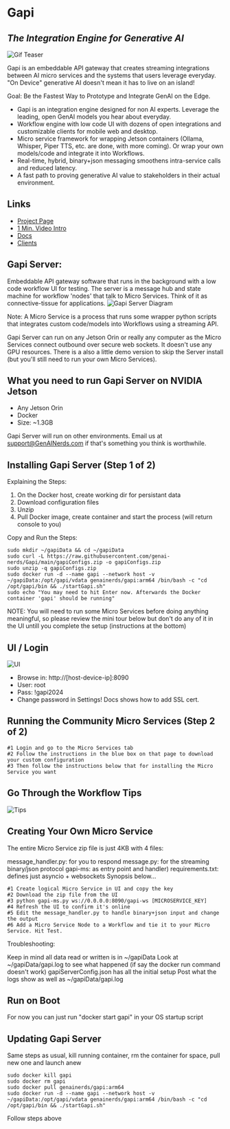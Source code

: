 # Gapi
## _The Integration Engine for Generative AI_

![Gif Teaser](https://genainerds.com/assets/img/GapiGIF.gif)

Gapi is an embeddable API gateway that creates streaming integrations between AI micro services and the systems that users leverage everyday. "On Device" generative AI doesn't mean it has to live on an island!

Goal: Be the Fastest Way to Prototype and Integrate GenAI on the Edge.
- Gapi is an integration engine designed for non AI experts. Leverage the leading, open GenAI models you hear about everyday.
- Workflow engine with low code UI with dozens of open integrations and customizable clients for mobile web and desktop.
- Micro service framework for wrapping Jetson containers (Ollama, Whisper, Piper TTS, etc. are done, with more coming). Or wrap your own models/code and integrate it into Workflows.
- Real-time, hybrid, binary+json messaging smoothens intra-service calls and reduced latency.
- A fast path to proving generative AI value to stakeholders in their actual environment.

## Links
- [Project Page](https://GenAINerds.com/#/Gapi)
- [1 Min. Video Intro](https://www.youtube.com/watch?si=8Bt47WdUtiTaSZQx&v=6u7_-O1PCt8&feature=youtu.be)
- [Docs](https://genainerds.com/#/Docs)
- [Clients](https://github.com/orgs/GenAI-Nerds/repositories)

## Gapi Server:
Embeddable API gateway software that runs in the background with a low code workflow UI for testing. The server is a message hub and state machine for workflow 'nodes' that talk to Micro Services. Think of it as connective-tissue for applications.
![Gapi Server Diagram](https://genainerds.com/assets/img/GapiDiagram3.png)

Note: A Micro Service is a process that runs some wrapper python scripts that integrates custom code/models into Workflows using a streaming API.

Gapi Server can run on any Jetson Orin or really any computer as the Micro Services connect outbound over secure web sockets. It doesn't use any GPU resources. There is a also a little demo version to skip the Server install (but you'll still need to run your own Micro Services).

## What you need to run Gapi Server on NVIDIA Jetson
- Any Jetson Orin
- Docker
- Size: ~1.3GB

Gapi Server will run on other environments. Email us at support@GenAINerds.com if that's something you think is worthwhile.

## Installing Gapi Server (Step 1 of 2)
Explaining the Steps:

1) On the Docker host, create working dir for persistant data
2) Download configuration files
3) Unzip
4) Pull Docker image, create container and start the process (will return console to you)

Copy and Run the Steps:
```
sudo mkdir ~/gapiData && cd ~/gapiData
sudo curl -L https://raw.githubusercontent.com/genai-nerds/Gapi/main/gapiConfigs.zip -o gapiConfigs.zip
sudo unzip -q gapiConfigs.zip
sudo docker run -d --name gapi --network host -v ~/gapiData:/opt/gapi/vdata genainerds/gapi:arm64 /bin/bash -c "cd /opt/gapi/bin && ./startGapi.sh"
sudo echo "You may need to hit Enter now. Afterwards the Docker container 'gapi' should be running"
```

NOTE: You will need to run some Micro Services before doing anything meaningful, so please review the mini tour below but don't do any of it in the UI untill you complete the setup (instructions at the bottom)

## UI / Login
![UI](https://genainerds.com/assets/img/gapi-hero.png)
- Browse in: http://[host-device-ip]:8090
- User: root
- Pass: !gapi2024
- Change password in Settings! Docs shows how to add SSL cert.

## Running the Community Micro Services (Step 2 of 2)
```
#1 Login and go to the Micro Services tab
#2 Follow the instructions in the blue box on that page to download your custom configuration
#3 Then follow the instructions below that for installing the Micro Service you want
```
## Go Through the Workflow Tips
![Tips](https://genainerds.com/assets/img/WorkflowsHome.png)

## Creating Your Own Micro Service
The entire Micro Service zip file is just 4KB with 4 files:

message_handler.py: for you to respond
message.py: for the streaming binary/json protocol
gapi-ms: as entry point and handler)
requirements.txt: defines just asyncio + websockets
Synopsis below...
```
#1 Create logical Micro Service in UI and copy the key
#2 Download the zip file from the UI
#3 python gapi-ms.py ws://0.0.0.0:8090/gapi-ws [MICROSERVICE_KEY]
#4 Refresh the UI to confirm it's online
#5 Edit the message_handler.py to handle binary+json input and change the output
#6 Add a Micro Service Node to a Workflow and tie it to your Micro Service. Hit Test.
```

Troubleshooting:

Keep in mind all data read or written is in ~/gapiData
Look at ~/gapiData/gapi.log to see what happened (if say the docker run command doesn't work)
gapiServerConfig.json has all the initial setup
Post what the logs show as well as ~/gapiData/gapi.log

## Run on Boot
For now you can just run "docker start gapi" in your OS startup script

## Updating Gapi Server
Same steps as usual, kill running container, rm the container for space, pull new one and launch anew
```
sudo docker kill gapi
sudo docker rm gapi
sudo docker pull genainerds/gapi:arm64
sudo docker run -d --name gapi --network host -v ~/gapiData:/opt/gapi/vdata genainerds/gapi:arm64 /bin/bash -c "cd /opt/gapi/bin && ./startGapi.sh"
```
Follow steps above
